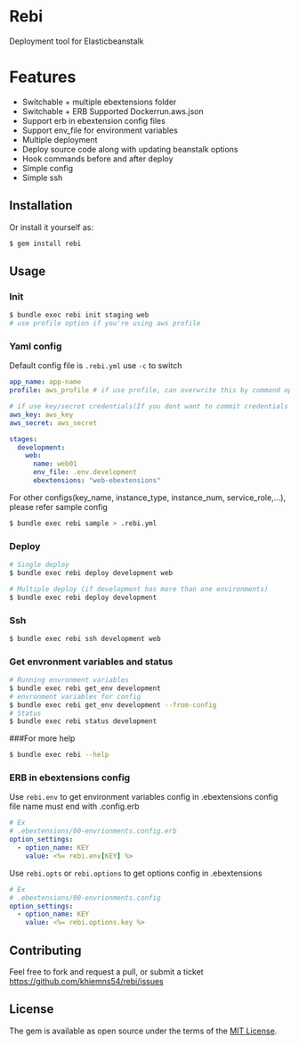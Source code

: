 # Rebi
Deployment tool for Elasticbeanstalk

# Features
  - Switchable + multiple ebextensions folder
  - Switchable + ERB Supported Dockerrun.aws.json
  - Support erb in ebextension config files
  - Support env_file for environment variables
  - Multiple deployment
  - Deploy source code along with updating beanstalk options
  - Hook commands before and after deploy
  - Simple config
  - Simple ssh

## Installation
Or install it yourself as:
```bash
$ gem install rebi
```

## Usage

### Init

```bash
$ bundle exec rebi init staging web
# use profile option if you're using aws profile
```

### Yaml config
Default config file is `.rebi.yml` use `-c` to switch
```yaml
app_name: app-name
profile: aws_profile # if use profile, can overwrite this by command option --profile

# if use key/secret credentials(If you dont want to commit credentials to version control system use environment variables instead (AWS_ACCESS_KEY_ID, AWS_SECRET_ACCESS_KEY))
aws_key: aws_key
aws_secret: aws_secret

stages:
  development:
    web:
      name: web01
      env_file: .env.development
      ebextensions: "web-ebextensions"
```

For other configs(key_name, instance_type, instance_num, service_role,...), please refer sample config
```bash
$ bundle exec rebi sample > .rebi.yml
```

### Deploy
```bash
# Single deploy
$ bundle exec rebi deploy development web
```

```bash
# Multiple deploy (if development has more than one environments)
$ bundle exec rebi deploy development
```

### Ssh
```bash
$ bundle exec rebi ssh development web
```


### Get envronment variables and status
```bash
# Running envronment variables
$ bundle exec rebi get_env development
# envronment variables for config
$ bundle exec rebi get_env development --from-config
# Status
$ bundle exec rebi status development
```

###For more help
```bash
$ bundle exec rebi --help
```

### ERB in ebextensions config
Use `rebi.env` to get environment variables config in .ebextensions
config file name must end with .config.erb

```yaml
# Ex
# .ebextensions/00-envrionments.config.erb
option_settings:
  - option_name: KEY
    value: <%= rebi.env[KEY] %>
```

Use `rebi.opts` or `rebi.options` to get options config in .ebextensions
```yaml
# Ex
# .ebextensions/00-envrionments.config
option_settings:
  - option_name: KEY
    value: <%= rebi.options.key %>
```

## Contributing
Feel free to fork and request a pull, or submit a ticket
https://github.com/khiemns54/rebi/issues

## License
The gem is available as open source under the terms of the [MIT License](http://opensource.org/licenses/MIT).
